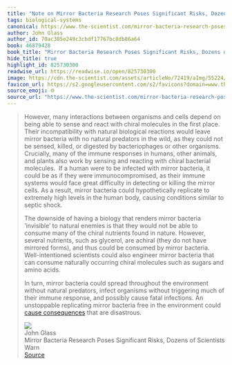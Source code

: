 ```yaml
---
title: "Note on Mirror Bacteria Research Poses Significant Risks, Dozens of Scientists Warn via John Glass"
tags: biological-systems
canonical: https://www.the-scientist.com/mirror-bacteria-research-poses-significant-risks-dozens-of-scientists-warn-72419
author: John Glass
author_id: 70ac385e249c3cbdf17767bc8db86a64
book: 46879428
book_title: "Mirror Bacteria Research Poses Significant Risks, Dozens of Scientists Warn"
hide_title: true
highlight_id: 825730300
readwise_url: https://readwise.io/open/825730300
image: https://cdn.the-scientist.com/assets/articleNo/72419/aImg/55224/istock-1223670418-800x560-m.jpg
favicon_url: https://s2.googleusercontent.com/s2/favicons?domain=www.the-scientist.com
source_emoji: 🌐
source_url: "https://www.the-scientist.com/mirror-bacteria-research-poses-significant-risks-dozens-of-scientists-warn-72419#:~:text=However%2C%20many%20interactions,that%20are%20disastrous."
---
```


> However, many interactions between organisms and cells depend on being able to sense and react with chiral molecules in the first place. Their incompatibility with natural biological reactions would leave mirror bacteria with no natural predators in the wild, as they could not be sensed, killed, or digested by bacteriophages or other organisms. Crucially, many of the immune responses in humans, other animals, and plants also work by sensing and reacting with chiral bacterial molecules.  If a human were to be infected with mirror bacteria, it could be as if they were immunocompromised, as their immune systems would face great difficulty in detecting or killing the mirror cells. As a result, mirror bacteria could hypothetically replicate to extremely high levels in the human body, causing conditions similar to septic shock.
> 
> The downside of having a biology that renders mirror bacteria ‘invisible’ to natural enemies is that they would not be able to consume many of the chiral nutrients found in nature. However, several nutrients, such as glycerol, are achiral (they do not have mirrored forms), and thus could be consumed by mirror bacteria. Well-intentioned scientists could also engineer mirror bacteria that can consume naturally occurring chiral molecules such as sugars and amino acids.  
> 
> In turn, mirror bacteria could spread throughout the environment without natural predators, infect organisms without triggering much of their immune response, and possibly cause fatal infections. An unstoppable replicating mirror bacteria free in the environment could [cause consequences](https://purl.stanford.edu/cv716pj4036) that are disastrous.
> <div class="quoteback-footer"><div class="quoteback-avatar"><img class="mini-favicon" src="https://s2.googleusercontent.com/s2/favicons?domain=www.the-scientist.com"></div><div class="quoteback-metadata"><div class="metadata-inner"><span style="display:none">FROM:</span><div aria-label="John Glass" class="quoteback-author"> John Glass</div><div aria-label="Mirror Bacteria Research Poses Significant Risks, Dozens of Scientists Warn" class="quoteback-title"> Mirror Bacteria Research Poses Significant Risks, Dozens of Scientists Warn</div></div></div><div class="quoteback-backlink"><a target="_blank" aria-label="go to the full text of this quotation" rel="noopener" href="https://www.the-scientist.com/mirror-bacteria-research-poses-significant-risks-dozens-of-scientists-warn-72419#:~:text=However%2C%20many%20interactions,that%20are%20disastrous." class="quoteback-arrow"> Source</a></div></div>